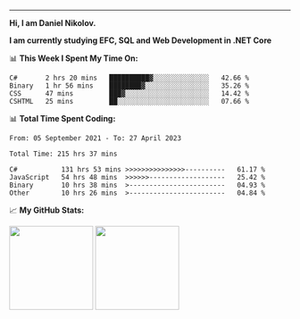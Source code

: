 ---
**Hi, I am Daniel Nikolov.**

**I am currently studying EFC, SQL and Web Development in .NET Core**

📊 **This Week I Spent My Time On:**
<!--START_SECTION:wakaweekly-->

```text
C#       2 hrs 20 mins   ██████████▓░░░░░░░░░░░░░░   42.66 %
Binary   1 hr 56 mins    ████████▓░░░░░░░░░░░░░░░░   35.26 %
CSS      47 mins         ███▓░░░░░░░░░░░░░░░░░░░░░   14.42 %
CSHTML   25 mins         ██░░░░░░░░░░░░░░░░░░░░░░░   07.66 %
```

<!--END_SECTION:wakaweekly-->

📊 **Total Time Spent Coding:**
<!--START_SECTION:waka-->

```text
From: 05 September 2021 - To: 27 April 2023

Total Time: 215 hrs 37 mins

C#           131 hrs 53 mins >>>>>>>>>>>>>>>----------   61.17 %
JavaScript   54 hrs 48 mins  >>>>>>-------------------   25.42 %
Binary       10 hrs 38 mins  >------------------------   04.93 %
Other        10 hrs 26 mins  >------------------------   04.84 %
```

<!--END_SECTION:waka-->

📈 **My GitHub Stats:**

<p>
  <img height="150em" src="https://github-readme-stats.vercel.app/api?username=NikolovDaniel&show_icons=true&hide_border=true&&count_private=true&include_all_commits=true" />
  <img height="150em" src="https://github-readme-stats.vercel.app/api/top-langs/?username=NikolovDaniel&exclude_repo=KNN-Image-Classification&show_icons=true&hide_border=true&layout=compact&langs_count=8s"/>
</p>
